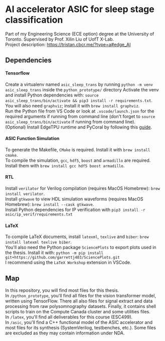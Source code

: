 # AI accelerator ASIC for sleep stage classification

Part of my Engineering Science (ECE option) degree at the University of Toronto. Supervised by Prof. Xilin Liu of UofT X-Lab.\
Project description: https://tristan.cbcr.me/?type=a#edge_AI

## Dependencies
#### Tensorflow
Create a virtualenv named `asic_sleep_trans` by running `python -m venv asic_sleep_trans` inside the `python_prototype/` directory
Activate the venv and install Python dependencies with: `source asic_sleep_trans/bin/activate && pip3 install -r requirements.txt`.\
You will also need `graphviz`; install it with `brew install graphviz`.\
Run the Python file from VS Code or look at `.vscode/launch.json` for the required arguments if running from command line (don't forget to `source asic_sleep_trans/bin/activate` if running from command line).\
(Optional) Install EdgeTPU runtime and PyCoral by following this [guide](https://coral.ai/docs/accelerator/get-started/).

#### ASIC Function Simulation
To generate the Makefile, `CMake` is required. Install it with `brew install cmake`.\
To compile the simulation, `gcc`, `hdf5`, `boost` and `armadillo` are required. Install them with `brew install gcc hdf5 boost armadillo`.

#### RTL
Install `verilator` for Verilog compilation (requires MacOS Homebrew): `brew install verilator`.\
Install `gtkwave` to view HDL simulation waveforms (requires MacOS Homebrew): `brew install --cask gtkwave`.\
Install Python dependencies for IP verification with `pip3 install -r asic/ip_verif/requirements.txt`

#### LaTeX
To compile LaTeX documents, install `latexml`, `texlive` and `biber`: `brew install latexml texlive biber`.\
You'll also need the Python package `SciencePlots` to export plots used in the thesis. Install it with: `python -m pip install git+https://github.com/garrettj403/SciencePlots.git`\
I recommend using the `LaTeX Workshop` extension in VSCode.

## Map
In this repository, you will find most files for this thesis.\
In `/python_prototype`, you'll find all files for the vision transformer model, written using TensorFlow. There all also files for signal extract and data processing from raw polysomnography datasets. Finally, it contains shell scripts to train on the Compute Canada cluster and some utilities files.\
In `/latex`, you'll find all deliverables for this course (ESC499).\
In `/asic`, you'll find a C++ functional model of the ASIC accelerator and most files for its synthesis (SystemVerilog, testbenches, etc.). Some files are excluded as they may contain information under NDA.
